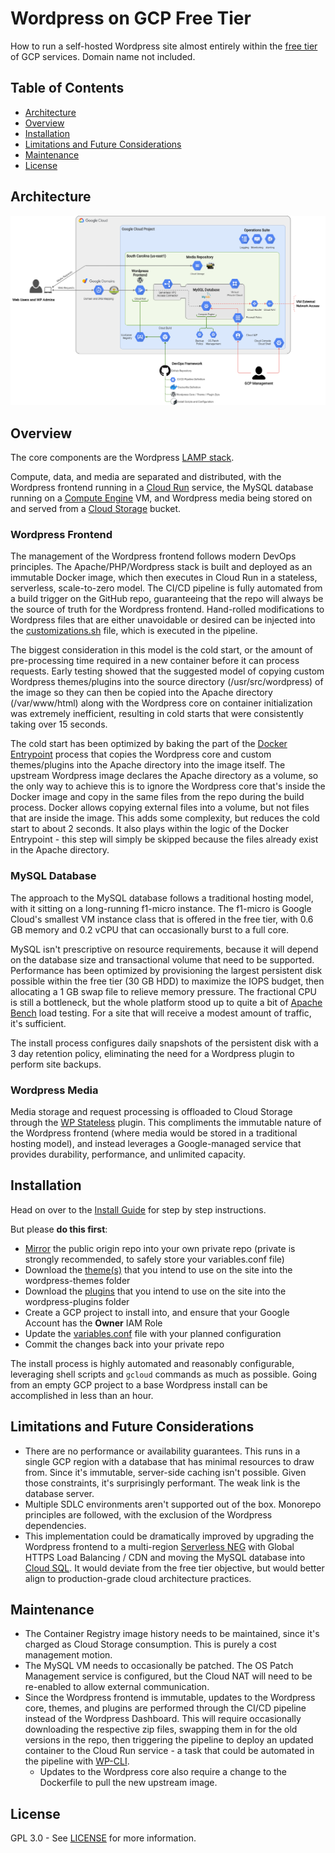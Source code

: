 # Wordpress on GCP Free Tier
How to run a self-hosted Wordpress site almost entirely within the [free tier](https://cloud.google.com/free#always-free-products_1) of GCP services. Domain name not included.


## Table of Contents
- [Architecture](#architecture)
- [Overview](#overview)
- [Installation](#installation)
- [Limitations and Future Considerations](#limitations-and-future-considerations)
- [Maintenance](#maintenance)
- [License](#license)


## Architecture
![Implementation Architecture](diagrams/Implementation_Architecture.png)


## Overview
The core components are the Wordpress [LAMP stack](https://en.wikipedia.org/wiki/LAMP_(software_bundle)).

Compute, data, and media are separated and distributed, with the Wordpress frontend running in a [Cloud Run](https://cloud.google.com/run) service, the MySQL database running on a [Compute Engine](https://cloud.google.com/compute) VM, and Wordpress media being stored on and served from a [Cloud Storage](https://cloud.google.com/storage) bucket.


### Wordpress Frontend
The management of the Wordpress frontend follows modern DevOps principles. The Apache/PHP/Wordpress stack is built and deployed as an immutable Docker image, which then executes in Cloud Run in a stateless, serverless, scale-to-zero model. The CI/CD pipeline is fully automated from a build trigger on the GitHub repo, guaranteeing that the repo will always be the source of truth for the Wordpress frontend. Hand-rolled modifications to Wordpress files that are either unavoidable or desired can be injected into the [customizations.sh](install/pipeline/customizations.sh) file, which is executed in the pipeline.

The biggest consideration in this model is the cold start, or the amount of pre-processing time required in a new container before it can process requests. Early testing showed that the suggested model of copying custom Wordpress themes/plugins into the source directory (/usr/src/wordpress) of the image so they can then be copied into the Apache directory (/var/www/html) along with the Wordpress core on container initialization was extremely inefficient, resulting in cold starts that were consistently taking over 15 seconds.

The cold start has been optimized by baking the part of the [Docker Entrypoint](https://github.com/docker-library/wordpress/blob/master/docker-entrypoint.sh) process that copies the Wordpress core and custom themes/plugins into the Apache directory into the image itself. The upstream Wordpress image declares the Apache directory as a volume, so the only way to achieve this is to ignore the Wordpress core that's inside the Docker image and copy in the same files from the repo during the build process. Docker allows copying external files into a volume, but not files that are inside the image. This adds some complexity, but reduces the cold start to about 2 seconds. It also plays within the logic of the Docker Entrypoint - this step will simply be skipped because the files already exist in the Apache directory.


### MySQL Database
The approach to the MySQL database follows a traditional hosting model, with it sitting on a long-running f1-micro instance. The f1-micro is Google Cloud's smallest VM instance class that is offered in the free tier, with 0.6 GB memory and 0.2 vCPU that can occasionally burst to a full core.

MySQL isn't prescriptive on resource requirements, because it will depend on the database size and transactional volume that need to be supported. Performance has been optimized by provisioning the largest persistent disk possible within the free tier (30 GB HDD) to maximize the IOPS budget, then allocating a 1 GB swap file to relieve memory pressure. The fractional CPU is still a bottleneck, but the whole platform stood up to quite a bit of [Apache Bench](https://httpd.apache.org/docs/2.4/programs/ab.html) load testing. For a site that will receive a modest amount of traffic, it's sufficient.

The install process configures daily snapshots of the persistent disk with a 3 day retention policy, eliminating the need for a Wordpress plugin to perform site backups.


### Wordpress Media
Media storage and request processing is offloaded to Cloud Storage through the [WP Stateless](https://wordpress.org/plugins/wp-stateless/) plugin. This compliments the immutable nature of the Wordpress frontend (where media would be stored in a traditional hosting model), and instead leverages a Google-managed service that provides durability, performance, and unlimited capacity.


## Installation
Head on over to the [Install Guide](INSTALL.md) for step by step instructions.

But please **do this first**:
- [Mirror](https://docs.github.com/en/github/creating-cloning-and-archiving-repositories/duplicating-a-repository) the public origin repo into your own private repo (private is strongly recommended, to safely store your variables.conf file)
- Download the [theme(s)](https://wordpress.org/themes/) that you intend to use on the site into the wordpress-themes folder
- Download the [plugins](https://wordpress.org/plugins/) that you intend to use on the site into the wordpress-plugins folder
- Create a GCP project to install into, and ensure that your Google Account has the **Owner** IAM Role
- Update the [variables.conf](install/variables.conf) file with your planned configuration
- Commit the changes back into your private repo

The install process is highly automated and reasonably configurable, leveraging shell scripts and `gcloud` commands as much as possible. Going from an empty GCP project to a base Wordpress install can be accomplished in less than an hour.


## Limitations and Future Considerations
- There are no performance or availability guarantees. This runs in a single GCP region with a database that has minimal resources to draw from. Since it's immutable, server-side caching isn't possible. Given those constraints, it's surprisingly performant. The weak link is the database server.
- Multiple SDLC environments aren't supported out of the box. Monorepo principles are followed, with the exclusion of the Wordpress dependencies.
- This implementation could be dramatically improved by upgrading the Wordpress frontend to a multi-region [Serverless NEG](https://cloud.google.com/load-balancing/docs/negs/setting-up-serverless-negs) with Global HTTPS Load Balancing / CDN and moving the MySQL database into [Cloud SQL](https://cloud.google.com/sql/docs/mysql). It would deviate from the free tier objective, but would better align to production-grade cloud architecture practices.


## Maintenance
- The Container Registry image history needs to be maintained, since it's charged as Cloud Storage consumption. This is purely a cost management motion.
- The MySQL VM needs to occasionally be patched. The OS Patch Management service is configured, but the Cloud NAT will need to be re-enabled to allow external communication.
- Since the Wordpress frontend is immutable, updates to the Wordpress core, themes, and plugins are performed through the CI/CD pipeline instead of the Wordpress Dashboard. This will require occasionally downloading the respective zip files, swapping them in for the old versions in the repo, then triggering the pipeline to deploy an updated container to the Cloud Run service - a task that could be automated in the pipeline with [WP-CLI](https://wp-cli.org/).
  - Updates to the Wordpress core also require a change to the Dockerfile to pull the new upstream image.


## License
GPL 3.0 - See [LICENSE](LICENSE) for more information.
